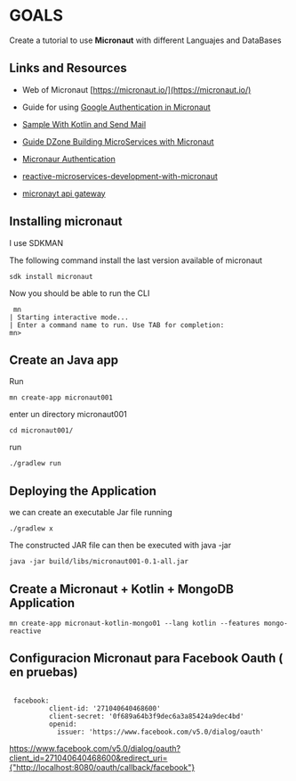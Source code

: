 # GOALS

Create a tutorial to use **Micronaut** with different Languajes and DataBases

## Links and Resources

* Web of Micronaut [https://micronaut.io/](https://micronaut.io/)
* Guide for using [Google Authentication in Micronaut](https://guides.micronaut.io/micronaut-oauth2-oidc-google/guide/index.html )

* [Sample With Kotlin and Send Mail](https://guides.micronaut.io/micronaut-email-kotlin/guide/index.html)

* [Guide DZone Building MicroServices with Micronaut](https://dzone.com/articles/building-microservices-with-micronaut)

* [Micronaur Authentication](https://micronaut-projects.github.io/micronaut-security/latest/guide/)
* [reactive-microservices-development-with-micronaut](https://arul.dev/2019/03/31/reactive-microservices-development-with-micronaut/)
* [micronayt api gateway](https://arul.dev/2019/04/07/micronaut-api-gateway-in-action/)

## Installing micronaut

I use SDKMAN

The following command install the last version available of micronaut

	sdk install micronaut

Now you should be able to run the CLI

```
 mn
| Starting interactive mode...
| Enter a command name to run. Use TAB for completion:
mn>

```

## Create an Java app

Run 

	mn create-app micronaut001

enter un directory micronaut001 

	cd micronaut001/

run

	./gradlew run

## Deploying the Application

we can create an executable Jar file running

	./gradlew x	

The constructed JAR file can then be executed with java -jar

	java -jar build/libs/micronaut001-0.1-all.jar


## Create a Micronaut + Kotlin + MongoDB Application

	mn create-app micronaut-kotlin-mongo01 --lang kotlin --features mongo-reactive





## Configuracion Micronaut para Facebook Oauth ( en pruebas)

```

 facebook:
          client-id: '271040640468600'
          client-secret: '0f689a64b3f9dec6a3a85424a9dec4bd'
          openid:
            issuer: 'https://www.facebook.com/v5.0/dialog/oauth'
```




https://www.facebook.com/v5.0/dialog/oauth?client_id=271040640468600&redirect_uri={"http://localhost:8080/oauth/callback/facebook"}





